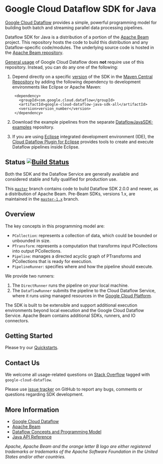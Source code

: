 <!--
  Copyright (C) 2017 Google Inc.

  Licensed under the Apache License, Version 2.0 (the "License"); you may not
  use this file except in compliance with the License. You may obtain a copy of
  the License at

  http://www.apache.org/licenses/LICENSE-2.0

  Unless required by applicable law or agreed to in writing, software
  distributed under the License is distributed on an "AS IS" BASIS, WITHOUT
  WARRANTIES OR CONDITIONS OF ANY KIND, either express or implied. See the
  License for the specific language governing permissions and limitations under
  the License.
-->

# Google Cloud Dataflow SDK for Java

[Google Cloud Dataflow](https://cloud.google.com/dataflow/) provides a simple,
powerful programming model for building both batch and streaming parallel data
processing pipelines.

Dataflow SDK for Java is a distribution of a portion of the
[Apache Beam](https://beam.apache.org) project. This repository hosts the
code to build this distribution and any Dataflow-specific code/modules. The
underlying source code is hosted in the
[Apache Beam repository](https://github.com/apache/beam).

[General usage](https://cloud.google.com/dataflow/getting-started) of Google
Cloud Dataflow does **not** require use of this repository. Instead, you can do
any one of the following:

1. Depend directly on a specific
[version](https://cloud.google.com/dataflow/downloads) of the SDK in
the [Maven Central Repository](http://search.maven.org/#search%7Cga%7C1%7Cg%3A%22com.google.cloud.dataflow%22)
by adding the following dependency to development
environments like Eclipse or Apache Maven:

        <dependency>
          <groupId>com.google.cloud.dataflow</groupId>
          <artifactId>google-cloud-dataflow-java-sdk-all</artifactId>
          <version>version_number</version>
        </dependency>

1. Download the example pipelines from the separate
[DataflowJavaSDK-examples](https://github.com/GoogleCloudPlatform/DataflowJavaSDK-examples)
repository.

1. If you are using [Eclipse](https://eclipse.org/) integrated development
environment (IDE), the
[Cloud Dataflow Plugin for Eclipse](https://cloud.google.com/dataflow/docs/quickstarts/quickstart-java-eclipse)
provides tools to create and execute Dataflow pipelines inside Eclipse.

## Status [![Build Status](https://api.travis-ci.org/GoogleCloudPlatform/DataflowJavaSDK.svg?branch=master)](https://travis-ci.org/GoogleCloudPlatform/DataflowJavaSDK)

Both the SDK and the Dataflow Service are generally available and considered
stable and fully qualified for production use.

This [`master`](https://github.com/GoogleCloudPlatform/DataflowJavaSDK/) branch
contains code to build Dataflow SDK 2.0.0 and newer, as a distribution of Apache
Beam. Pre-Beam SDKs, versions 1.x, are maintained in the
[`master-1.x`](https://github.com/GoogleCloudPlatform/DataflowJavaSDK/tree/master-1.x)
branch.

## Overview

The key concepts in this programming model are:

* `PCollection`: represents a collection of data, which could be bounded or
unbounded in size.
* `PTransform`: represents a computation that transforms input PCollections
into output PCollections.
* `Pipeline`: manages a directed acyclic graph of PTransforms and PCollections
that is ready for execution.
* `PipelineRunner`: specifies where and how the pipeline should execute.

We provide two runners:

  1. The `DirectRunner` runs the pipeline on your local machine.
  1. The `DataflowRunner` submits the pipeline to the Cloud Dataflow Service,
where it runs using managed resources in the
[Google Cloud Platform](https://cloud.google.com).

The SDK is built to be extensible and support additional execution environments
beyond local execution and the Google Cloud Dataflow Service. Apache Beam
contains additional SDKs, runners, and IO connectors.

## Getting Started

Please try our [Quickstarts](https://cloud.google.com/dataflow/docs/quickstarts).

## Contact Us

We welcome all usage-related questions on [Stack Overflow](http://stackoverflow.com/questions/tagged/google-cloud-dataflow)
tagged with `google-cloud-dataflow`.

Please use [issue tracker](https://github.com/GoogleCloudPlatform/DataflowJavaSDK/issues)
on GitHub to report any bugs, comments or questions regarding SDK development.

## More Information

* [Google Cloud Dataflow](https://cloud.google.com/dataflow/)
* [Apache Beam](https://beam.apache.org/)
* [Dataflow Concepts and Programming Model](https://beam.apache.org/documentation/programming-guide/)
* [Java API Reference](https://beam.apache.org/documentation/sdks/javadoc/)

_Apache, Apache Beam and the orange letter B logo are either registered trademarks or trademarks of the Apache Software Foundation in the United States and/or other countries._
